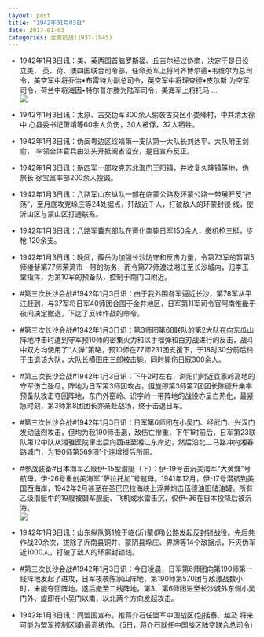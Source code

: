```yaml
---
layout: post
title: "1942年01月03日"
date: 2017-01-03
categories: 全面抗战(1937-1945)
---
```


<meta name="referrer" content="no-referrer" />

- 1942年1月3日讯：美、英两国首脑罗斯福、丘吉尔经过协商，决定于是日设立美、 英、荷、澳四国联合司令部，任命英军上将阿齐博尔德•韦维尔为总司 令，美空军中将乔治•布雷特为副总司令，英空军中将理查德•皮尔斯 为空军司令，荷兰中将海因•特尔普尔滕为陆军司令，美海军上将托马  ... <br/><img src="https://ww1.sinaimg.cn/large/aca367d8jw1fbdu6k6gukj20c80bxgn8.jpg" />

- 1942年1月3日讯：太原、古交伪军300余人偷袭古交区小娄峰村，中共清太徐中 心县委书记萧靖等60余人负伤，30人被俘，32人牺牲。 

- 1942年1月3日讯：伪闽粤边区绥靖第一支队第一大队长刘达平、大队附王剑俞， 率领全体官兵由汕头开抵闽省诏安，是日宣布反正。 

- 1942年1月3日讯：新四军一部攻克苏北海门王阳镇，并收复久隆镇等地，伪旅长 徐宝富率部200余人投诚。 

- 1942年1月3日讯：八路军山东纵队一部在临蒙公路及环蒙公路一带展开反“扫 荡”，至月底攻克垛庄等24处据点，歼敌近千人，打破敌人的环蒙封锁 线，使沂山区与蒙山区打通联系。 

- 1942年1月3日讯：八路军冀东部队在遵化南毙日军150余人，缴机枪三挺，步枪 120余支。 

- 1942年1月3日讯：晚间，薛岳为加强长沙防守和反击力量，令第73军的暂第5师接替第77师荣湾市一带的防务，而令第77师渡过湘江至长沙城内，归李玉堂指挥，为第10军的预备队，控制于南门口附近。 

- #第三次长沙会战#1942年1月3日讯：由于我外围各军逼近长沙，第78军从平江赶到，与37军将日军40师团合围于金井地区，日军第11军司令官阿南惟畿于夜间决定撤退，下达了反转作战的命令。 

- #第三次长沙会战#1942年1月3日讯：第3师团第68联队的第2大队在向东瓜山阵地冲击时遭到守军预10师的密集火力和以手榴弹和白刃战进行的反击，战斗中双方均使用了“人弹”策略，预10师在77师231团支援下，于18时30分前后终于击退该大队，大队长横田庄三郎被击毙，同时毙伤日寇300余人。 

- #第三次长沙会战#1942年1月3日讯：下午2时左右，浏阳门附近袁家岭高地的守军伤亡殆尽，阵地为日军第3师团攻占，但旋即第3师第7团团长陈德升亲率预备队攻击夺回阵地，东门外窑岭、识字岭一带阵地的战役亦呈白热化，最紧急时刻，第3师第8团团长亦亲赴战场，终于击退日军。 

- #第三次长沙会战#1942年1月3日讯：日军第6师团在小吴门、经武门、兴汉门发动猛烈攻击，但均为我190师击退，敌伤亡惨重，下午1时前后，日军第23联队第12中队从湘雅医院窜岀后向西进至湘江东岸边，然后沿北二马路冲向湘春路城门，为190师第569团1个连增援后所阻。 

- #参战装备#日本海军乙级伊-15型潜艇（下）：伊-19号击沉美海军“大黄蜂”号航母，伊-26号重创美海军“萨拉托加”号航母。1941年12月，伊-17号潜航到美国西海岸，1942年2月甚至在圣巴巴拉海峡上浮并炮击伍德油田储油罐。所有乙级潜艇中的19艘被盟军舰艇、飞机或水雷击沉，仅伊-36在日本投降后被沉海。 <br/><img src="https://ww3.sinaimg.cn/large/aca367d8jw1fbd7ms5wl8j20dw0hhwi3.jpg" />

- 1942年1月3日讯：山东纵队第1旅于临(沂)蒙(阴)公路发起反封锁战役。先后共作战20余次，拔除了沂南县铜井、蒙阴县垛庄、界牌等14个敌据点，歼灭伪军近1000人，打破了敌人的环蒙封锁线。 

- #第三次长沙会战#1942年1月3日讯：今日凌晨，日军第6师团向第190师第一线阵地发起了进攻，日军夜袭陈家山阵地，第190师第570团与敌激战数小时，未能夺回阵地，遂后撤至二线阵地，第3、第6师团进至长沙城外东侧小吴门外，旋即在小吴门以南，以北两个方向发起攻击。 

- 1942年1月3日讯：同盟国宣布，推蒋介石任盟军中国战区(包括泰、越及 将来可能为盟军控制区域)最高统帅。（5日，蒋介石就任中国战区陆空联合总司令） 

